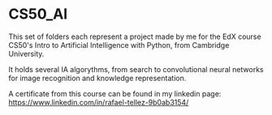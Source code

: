 # CS50_AI

This set of folders each represent a project made by me for the EdX course
CS50's Intro to Artificial Intelligence with Python, from Cambridge University.

It holds several IA algorythms, from search to convolutional neural networks
for image recognition and knowledge representation.

A certificate from this course can be found in my linkedin page:
https://www.linkedin.com/in/rafael-tellez-9b0ab3154/